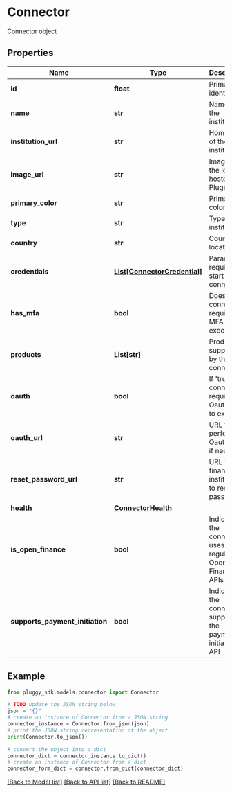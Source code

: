# Connector

Connector object

## Properties

Name | Type | Description | Notes
------------ | ------------- | ------------- | -------------
**id** | **float** | Primary identifier | 
**name** | **str** | Name of the institution | [optional] 
**institution_url** | **str** | Homepage of the institution | [optional] 
**image_url** | **str** | Image of the logo hosted by Pluggy | [optional] 
**primary_color** | **str** | Primary color | [optional] 
**type** | **str** | Type of institution | [optional] 
**country** | **str** | Country located | [optional] 
**credentials** | [**List[ConnectorCredential]**](ConnectorCredential.md) | Parameters required to start the connection | [optional] 
**has_mfa** | **bool** | Does the connector require an MFA to execute? | [optional] 
**products** | **List[str]** | Products supported by the connector | [optional] 
**oauth** | **bool** | If &#39;true&#39;, the connector requires an Oauth flow to execute | [optional] 
**oauth_url** | **str** | URL to perform Oauth flow if needed | [optional] 
**reset_password_url** | **str** | URL to the financial institution to reset the password | [optional] 
**health** | [**ConnectorHealth**](ConnectorHealth.md) |  | [optional] 
**is_open_finance** | **bool** | Indicates if the connector uses the regulated Open Finance APIs | [optional] 
**supports_payment_initiation** | **bool** | Indicates if the connector supports the payment initiation API | [optional] 

## Example

```python
from pluggy_sdk.models.connector import Connector

# TODO update the JSON string below
json = "{}"
# create an instance of Connector from a JSON string
connector_instance = Connector.from_json(json)
# print the JSON string representation of the object
print(Connector.to_json())

# convert the object into a dict
connector_dict = connector_instance.to_dict()
# create an instance of Connector from a dict
connector_form_dict = connector.from_dict(connector_dict)
```
[[Back to Model list]](../README.md#documentation-for-models) [[Back to API list]](../README.md#documentation-for-api-endpoints) [[Back to README]](../README.md)


